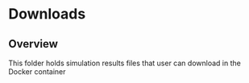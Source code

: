 # Downloads

## Overview
This folder holds simulation results files that user can download in the Docker container